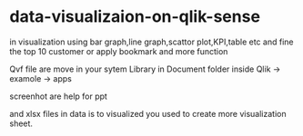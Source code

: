 # data-visualizaion-on-qlik-sense
in visualization using bar graph,line graph,scattor plot,KPI,table etc and fine the top 10 customer or apply bookmark and more function 


Qvf file are move in your sytem Library in Document folder inside Qlik -> examole -> apps 

 screenhot are help for ppt


and xlsx files in data is to visualized you used to create more visualization sheet.
